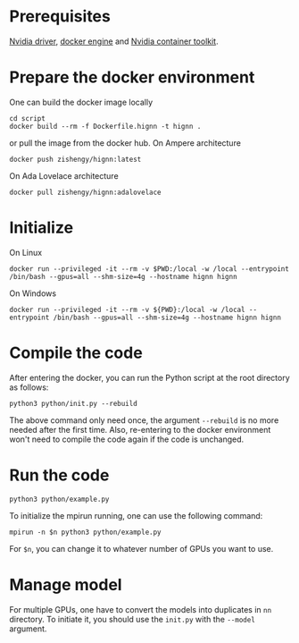 # Prerequisites
[Nvidia driver](https://www.nvidia.com/en-us/drivers/), [docker engine](https://docs.docker.com/engine/install/) and [Nvidia container toolkit](https://docs.nvidia.com/datacenter/cloud-native/container-toolkit/latest/install-guide.html).

# Prepare the docker environment
One can build the docker image locally
```shell
cd script
docker build --rm -f Dockerfile.hignn -t hignn .
```
or pull the image from the docker hub. On Ampere architecture
```shell
docker push zishengy/hignn:latest
```
On Ada Lovelace architecture
```shell
docker pull zishengy/hignn:adalovelace
```

# Initialize

On Linux
```shell
docker run --privileged -it --rm -v $PWD:/local -w /local --entrypoint /bin/bash --gpus=all --shm-size=4g --hostname hignn hignn
```
On Windows
```shell
docker run --privileged -it --rm -v ${PWD}:/local -w /local --entrypoint /bin/bash --gpus=all --shm-size=4g --hostname hignn hignn
```

# Compile the code

After entering the docker, you can run the Python script at the root directory as follows:
```shell
python3 python/init.py --rebuild
```

The above command only need once, the argument ``--rebuild`` is no more needed after the first time.  Also, re-entering to the docker environment won't need to compile the code again if the code is unchanged.

# Run the code

```shell
python3 python/example.py
```

To initialize the mpirun running, one can use the following command:
```shell
mpirun -n $n python3 python/example.py
```
For ``$n``, you can change it to whatever number of GPUs you want to use.

# Manage model
For multiple GPUs, one have to convert the models into duplicates in ``nn`` directory.  To initiate it, you should use the ``init.py`` with the ``--model`` argument.